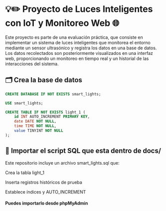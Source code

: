 # 💡✏️ Proyecto de Luces Inteligentes con IoT y Monitoreo Web 🌐

Este proyecto es parte de una evaluación práctica, que consiste en implementar un sistema de luces inteligentes que monitorea el entorno mediante un sensor ultrasónico y registra los datos en una base de datos. Los datos recolectados son posteriormente visualizados en una interfaz web, proporcionando un monitoreo en tiempo real y un historial de las interacciones del sistema.

## 🗂️ Crea la base de datos

```sql
CREATE DATABASE IF NOT EXISTS smart_lights;

USE smart_lights;

CREATE TABLE IF NOT EXISTS light_1 (
    id INT AUTO_INCREMENT PRIMARY KEY,
    date DATE NOT NULL,
    time TIME NOT NULL,
    value TINYINT NOT NULL
);
```

## 🚀 Importar el script SQL que esta dentro de docs/
Este repositorio incluye un archivo smart_lights.sql que:

Crea la tabla light_1

Inserta registros históricos de prueba

Establece índices y AUTO_INCREMENT

#### Puedes importarlo desde phpMyAdmin